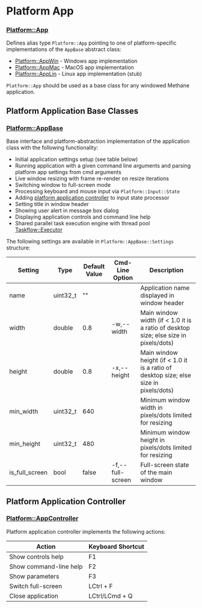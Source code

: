 # Platform App

### [Platform::App](Include/Methane/Platform/App.h)

Defines alias type `Platform::App` pointing to one of platform-specific implementations of the `AppBase` abstract class:
- [Platform::AppWin](Include/Methane/Platform/Windows/AppWin.h) - Windows app implementation
- [Platform::AppMac](Include/Methane/Platform/MacOS/AppMac.hh) - MacOS app implementation
- [Platform::AppLin](Include/Methane/Platform/Linux/AppLin.h) - Linux app implementation (stub)

`Platform::App` should be used as a base class for any windowed Methane application.

## Platform Application Base Classes

### [Platform::AppBase](Include/Methane/Platform/AppBase.h)

Base interface and platform-abstraction implementation of the application class with the following functionality:
- Initial application settings setup (see table below)
- Running application with a given command line arguments and parsing platform app settings from cmd arguments
- Live window resizing with frame re-render on resize iterations
- Switching window to full-screen mode
- Processing keyboard and mouse input via `Platform::Input::State`
- Adding [platform application controller](#platform-application-controller) to input state processor
- Setting title in window header
- Showing user alert in message box dialog
- Displaying application controls and command line help
- Shared parallel task execution engine with thread pool [Taskflow::Executor](../../../Externals/TaskFlow)

The following settings are available in `Platform::AppBase::Settings` structure:

| Setting        | Type     | Default Value | Cmd-Line Option  | Description           |
|----------------|----------|---------------|------------------|-----------------------|
| name           | uint32_t | ""            |                  | Application name displayed in window header |
| width          | double   | 0.8           | -w,--width       | Main window width  (if < 1.0 it is a ratio of desktop size; else size in pixels/dots) |
| height         | double   | 0.8           | -x,--height      | Main window height (if < 1.0 it is a ratio of desktop size; else size in pixels/dots) |
| min_width      | uint32_t | 640           |                  | Minimum window width in pixels/dots limited for resizing |
| min_height     | uint32_t | 480           |                  | Minimum window height in pixels/dots limited for resizing |      
| is_full_screen | bool     | false         | -f,--full-screen | Full-screen state of the main window |

## Platform Application Controller

### [Platform::AppController](Include/Methane/Platform/AppController.h)

Platform application controller implements the following actions:

| Action                 | Keyboard Shortcut   |
|------------------------|---------------------|
| Show controls help     | F1                  |
| Show command-line help | F2                  |
| Show parameters        | F3                  |
| Switch full-screen     | LCtrl + F             |
| Close application      | LCtrl/LCmd + Q        |
